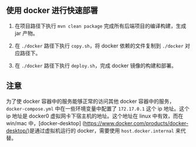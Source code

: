 ## 使用 docker 进行快速部署

1. 在项目路径下执行 `mvn clean package` 完成所有后端项目的编译构建，生成 jar 产物。

2. 在 `./docker` 路径下执行 `copy.sh`，将 docker 依赖的文件复制到 `./docker` 对应路径下。

3. 在 `./docker` 路径下执行 `deploy.sh`，完成 docker 镜像的构建和部署。

## 注意

为了使 docker 容器中的服务能够正常的访问其他 docker 容器中的服务，`docker-compose.yml` 中在一些环境变量中配置了 `172.17.0.1` 这个 ip 地址。这个 ip 地址是 docker0 虚拟网卡下宿主机的地址。这个地址在 linux 中有效，而在 win/mac 中，[docker-desktop] (https://www.docker.com/products/docker-desktop/)是通过虚拟机运行的 docker，需要使用 `host.docker.internal` 来代替。
